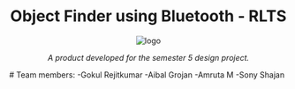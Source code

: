 <h1 align="center">Object Finder using Bluetooth - RLTS</h1>
<p align="center">
<img align="center" src = "https://github.com/gokulrejith/Object-Finder-BT-RLTS/blob/main/Images/logo.png" alt = "logo" />
</p>
<p align="center"><i>A product developed for the semester 5 design project.</i></p>
# Team members:
-Gokul Rejitkumar
-Aibal Grojan
-Amruta M
-Sony Shajan
